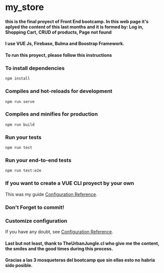 # my_store

#### this is the final proyect of Front End bootcamp.  In this web page it's aplyed the content of this last months and it is formed by: Log in, Shopping Cart, CRUD of products, Page not found

#### I use VUE Js, Firebase, Bulma and Boostrap Framework. 

#### To run this proyect, please follow this instructions

### To install dependencies
```
npm install
```
### Compiles and hot-reloads for development
```
npm run serve
```

### Compiles and minifies for production
```
npm run build
```

### Run your tests
```
npm run test
```

### Run your end-to-end tests
```
npm run test:e2e
```

### If you want to create a VUE CLI proyect by your own
This was my guide [Configuration Reference](https://www.udemy.com/course/curso-vue/learn/lecture/12756743).

### Don't Forget to commit!

### Customize configuration
If you have any doubt, see [Configuration Reference](https://cli.vuejs.org/config/).


#### Last but not least, thank to TheUrbanJungle.cl who give me the content, the smiles and the good times during this process. 

#### Gracias a las 3 mosqueteras del bootcamp que sin ellas esto no habria sido posible. 
